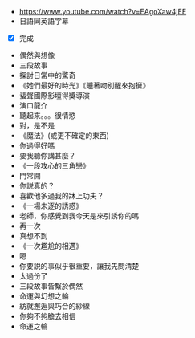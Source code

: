- https://www.youtube.com/watch?v=EAgoXaw4jEE
- 日語同英語字幕
- [x] 完成

- 偶然與想像
- 三段故事
- 探討日常中的驚奇
- 《她們最好的時光》《睡著吻別醒來抱擁》
- 蜚聲國際影壇得獎導演
- 演口龍介
- 聽起來。。。很情慾
- 對，是不是
- 《魔法》(或更不確定的東西)
- 你過得好嗎
- 要我聽你講甚麼？
- 《一段攻心的三角戀》
- 門常開
- 你説真的？
- 喜歡他多過我的牀上功夫？
- 《一場未逐的誘惑》
- 老師，你感覺到我今天是來引誘你的嗎
- 再一次
- 真想不到
- 《一次尷尬的相遇》
- 嗯
- 你要説的事似乎很重要，讓我先問清楚
- 太過份了
- 三段故事皆繫於偶然
- 命運與幻想之輪
- 紡就邂逅與巧合的紗線
- 你夠不夠膽去相信
- 命運之輪
